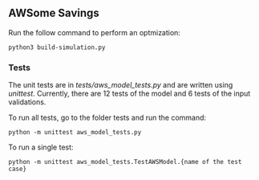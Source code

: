 ## AWSome Savings


Run the follow command to perform an optmization:
```
python3 build-simulation.py
```

### Tests

The unit tests are in *tests/aws_model_tests.py* and are written using *unittest*. Currently, there are 12 tests of the model and 6 tests of the input validations. 

To run all tests, go to the folder tests and run the command:
```
python -m unittest aws_model_tests.py
```
To run a single test:
```
python -m unittest aws_model_tests.TestAWSModel.{name of the test case}
```
